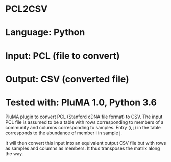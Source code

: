# PCL2CSV
# Language: Python
# Input: PCL (file to convert)
# Output: CSV (converted file)
# Tested with: PluMA 1.0, Python 3.6

PluMA plugin to convert PCL (Stanford cDNA file format) to CSV.
The input PCL file is assumed to be a table with rows corresponding to members of a community
and columns corresponding to samples.  Entry (i, j) in the table corresponds to the 
abundance of member i in sample j.

It will then convert this input into an equivalent output CSV file but with rows as samples
and columns as members.  It thus transposes the matrix along the way.
